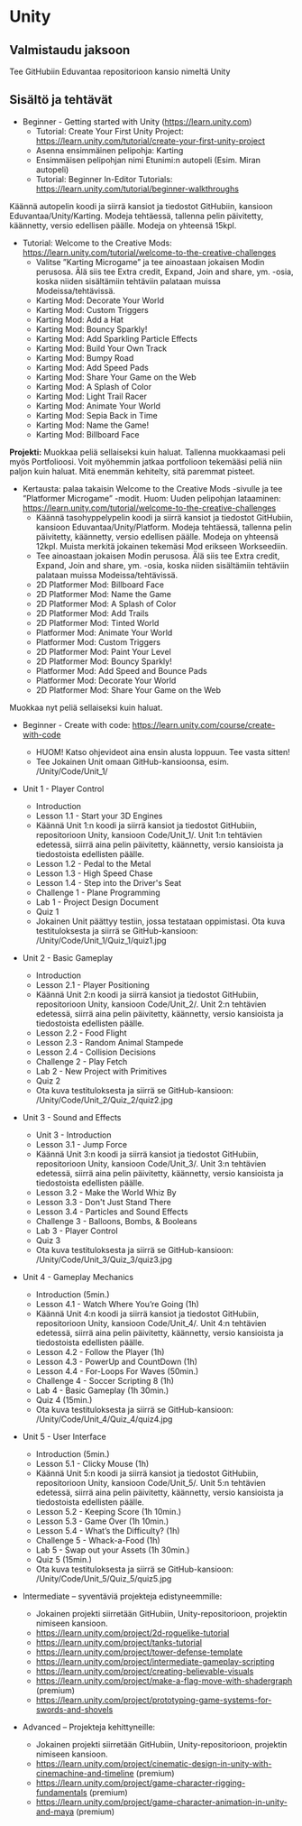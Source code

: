 
# Unity 

## Valmistaudu jaksoon
Tee GitHubiin Eduvantaa repositorioon kansio nimeltä Unity

## Sisältö ja tehtävät
* Beginner - Getting started with Unity (https://learn.unity.com) 
  * Tutorial: Create Your First Unity Project: https://learn.unity.com/tutorial/create-your-first-unity-project 
  * Asenna ensimmäinen pelipohja: Karting 
  * Ensimmäisen pelipohjan nimi Etunimi:n autopeli (Esim. Miran autopeli) 
  * Tutorial: Beginner In-Editor Tutorials: https://learn.unity.com/tutorial/beginner-walkthroughs 
  
Käännä autopelin koodi ja siirrä kansiot ja tiedostot GitHubiin, kansioon Eduvantaa/Unity/Karting. Modeja tehtäessä, tallenna pelin päivitetty, käännetty, versio edellisen päälle. Modeja on yhteensä 15kpl. 
  
* Tutorial: Welcome to the Creative Mods: https://learn.unity.com/tutorial/welcome-to-the-creative-challenges 
  * Valitse ”Karting Microgame” ja tee ainoastaan jokaisen Modin perusosa. Älä siis tee Extra credit, Expand, Join and share, ym. -osia, koska niiden sisältämiin tehtäviin palataan muissa Modeissa/tehtävissä. 
  * Karting Mod: Decorate Your World 
  * Karting Mod: Custom Triggers 
  * Karting Mod: Add a Hat 
  * Karting Mod: Bouncy Sparkly! 
  * Karting Mod: Add Sparkling Particle Effects 
  * Karting Mod: Build Your Own Track
  * Karting Mod: Bumpy Road
  * Karting Mod: Add Speed Pads 
  * Karting Mod: Share Your Game on the Web 
  * Karting Mod: A Splash of Color
  * Karting Mod: Light Trail Racer 
  * Karting Mod: Animate Your World 
  * Karting Mod: Sepia Back in Time 
  * Karting Mod: Name the Game! 
  * Karting Mod: Billboard Face 
  
**Projekti:** Muokkaa peliä sellaiseksi kuin haluat. Tallenna muokkaamasi peli myös Portfolioosi. Voit myöhemmin jatkaa portfolioon tekemääsi peliä niin paljon kuin haluat. Mitä enemmän kehitelty, sitä paremmat pisteet. 
  
* Kertausta: palaa takaisin Welcome to the Creative Mods -sivulle ja tee ”Platformer Microgame” -modit. Huom: Uuden pelipohjan lataaminen: https://learn.unity.com/tutorial/welcome-to-the-creative-challenges 
  * Käännä tasohyppelypelin koodi ja siirrä kansiot ja tiedostot GitHubiin, kansioon Eduvantaa/Unity/Platform. Modeja tehtäessä, tallenna pelin päivitetty, käännetty, versio edellisen päälle. Modeja on yhteensä 12kpl. Muista merkitä jokainen tekemäsi Mod erikseen Workseediin. 
  * Tee ainoastaan jokaisen Modin perusosa. Älä siis tee Extra credit, Expand, Join and share, ym. -osia, koska niiden sisältämiin tehtäviin palataan muissa Modeissa/tehtävissä. 
  * 2D Platformer Mod: Billboard Face 
  * 2D Platformer Mod: Name the Game 
  * 2D Platformer Mod: A Splash of Color 
  * 2D Platformer Mod: Add Trails 
  * 2D Platformer Mod: Tinted World 
  * Platformer Mod: Animate Your World 
  * Platformer Mod: Custom Triggers 
  * 2D Platformer Mod: Paint Your Level 
  * 2D Platformer Mod: Bouncy Sparkly! 
  * Platformer Mod: Add Speed and Bounce Pads 
  * Platformer Mod: Decorate Your World 
  * 2D Platformer Mod: Share Your Game on the Web 
  
Muokkaa nyt peliä sellaiseksi kuin haluat. 
  
* Beginner - Create with code: https://learn.unity.com/course/create-with-code
  * HUOM! Katso ohjevideot aina ensin alusta loppuun. Tee vasta sitten!
  * Tee Jokainen Unit omaan GitHub-kansioonsa, esim. /Unity/Code/Unit_1/
  
* Unit 1 - Player Control
  * Introduction
  * Lesson 1.1 - Start your 3D Engines
  * Käännä Unit 1:n koodi ja siirrä kansiot ja tiedostot GitHubiin, repositorioon Unity, kansioon Code/Unit_1/. Unit 1:n tehtävien edetessä, siirrä aina pelin päivitetty, käännetty, versio kansioista ja tiedostoista edellisten päälle.
  * Lesson 1.2 - Pedal to the Metal
  * Lesson 1.3 - High Speed Chase
  * Lesson 1.4 - Step into the Driver's Seat
  * Challenge 1 - Plane Programming
  * Lab 1 - Project Design Document
  * Quiz 1
  * Jokainen Unit päättyy testiin, jossa testataan oppimistasi. Ota kuva testituloksesta ja siirrä se GitHub-kansioon: /Unity/Code/Unit_1/Quiz_1/quiz1.jpg
  
* Unit 2 - Basic Gameplay 
  * Introduction  
  * Lesson 2.1 - Player Positioning 
  * Käännä Unit 2:n koodi ja siirrä kansiot ja tiedostot GitHubiin, repositorioon Unity, kansioon Code/Unit_2/. Unit 2:n tehtävien edetessä, siirrä aina pelin päivitetty, käännetty, versio kansioista ja tiedostoista edellisten päälle.  
  * Lesson 2.2 - Food Flight 
  * Lesson 2.3 - Random Animal Stampede 
  * Lesson 2.4 - Collision Decisions 
  * Challenge 2 - Play Fetch 
  * Lab 2 - New Project with Primitives 
  * Quiz 2 
  * Ota kuva testituloksesta ja siirrä se GitHub-kansioon: /Unity/Code/Unit_2/Quiz_2/quiz2.jpg 
  
* Unit 3 - Sound and Effects 
  * Unit 3 - Introduction 
  * Lesson 3.1 - Jump Force 
  * Käännä Unit 3:n koodi ja siirrä kansiot ja tiedostot GitHubiin, repositorioon Unity, kansioon Code/Unit_3/. Unit 3:n tehtävien edetessä, siirrä aina pelin päivitetty, käännetty, versio kansioista ja tiedostoista edellisten päälle.  
  * Lesson 3.2 - Make the World Whiz By 
  * Lesson 3.3 - Don't Just Stand There 
  * Lesson 3.4 - Particles and Sound Effects 
  * Challenge 3 - Balloons, Bombs, & Booleans 
  * Lab 3 - Player Control
  * Quiz 3
  * Ota kuva testituloksesta ja siirrä se GitHub-kansioon: /Unity/Code/Unit_3/Quiz_3/quiz3.jpg 
  
* Unit 4 - Gameplay Mechanics 
  * Introduction (5min.) 
  * Lesson 4.1 - Watch Where You’re Going (1h) 
  * Käännä Unit 4:n koodi ja siirrä kansiot ja tiedostot GitHubiin, repositorioon Unity, kansioon Code/Unit_4/. Unit 4:n tehtävien edetessä, siirrä aina pelin päivitetty, käännetty, versio kansioista ja tiedostoista edellisten päälle.  
  * Lesson 4.2 - Follow the Player (1h) 
  * Lesson 4.3 - PowerUp and CountDown (1h) 
  * Lesson 4.4 - For-Loops For Waves (50min.) 
  * Challenge 4 - Soccer Scripting 8 (1h) 
  * Lab 4 - Basic Gameplay (1h 30min.) 
  * Quiz 4 (15min.) 
  * Ota kuva testituloksesta ja siirrä se GitHub-kansioon: /Unity/Code/Unit_4/Quiz_4/quiz4.jpg 
  
* Unit 5 - User Interface 
  * Introduction (5min.) 
  * Lesson 5.1 - Clicky Mouse (1h) 
  * Käännä Unit 5:n koodi ja siirrä kansiot ja tiedostot GitHubiin, repositorioon Unity, kansioon Code/Unit_5/. Unit 5:n tehtävien edetessä, siirrä aina pelin päivitetty, käännetty, versio kansioista ja tiedostoista edellisten päälle.  
  * Lesson 5.2 - Keeping Score (1h 10min.) 
  * Lesson 5.3 - Game Over (1h 10min.) 
  * Lesson 5.4 - What’s the Difficulty? (1h) 
  * Challenge 5 - Whack-a-Food (1h) 
  * Lab 5 - Swap out your Assets (1h 30min.) 
  * Quiz 5 (15min.) 
  * Ota kuva testituloksesta ja siirrä se GitHub-kansioon: /Unity/Code/Unit_5/Quiz_5/quiz5.jpg 
  
* Intermediate – syventäviä projekteja edistyneemmille: 
  * Jokainen projekti siirretään GitHubiin, Unity-repositorioon, projektin nimiseen kansioon. 
  * https://learn.unity.com/project/2d-roguelike-tutorial 
  * https://learn.unity.com/project/tanks-tutorial 
  * https://learn.unity.com/project/tower-defense-template 
  * https://learn.unity.com/project/intermediate-gameplay-scripting 
  * https://learn.unity.com/project/creating-believable-visuals 
  * https://learn.unity.com/project/make-a-flag-move-with-shadergraph (premium) 
  * https://learn.unity.com/project/prototyping-game-systems-for-swords-and-shovels 
  
* Advanced – Projekteja kehittyneille: 
  * Jokainen projekti siirretään GitHubiin, Unity-repositorioon, projektin nimiseen kansioon. 
  * https://learn.unity.com/project/cinematic-design-in-unity-with-cinemachine-and-timeline (premium) 
  * https://learn.unity.com/project/game-character-rigging-fundamentals (premium) 
  * https://learn.unity.com/project/game-character-animation-in-unity-and-maya (premium) 
